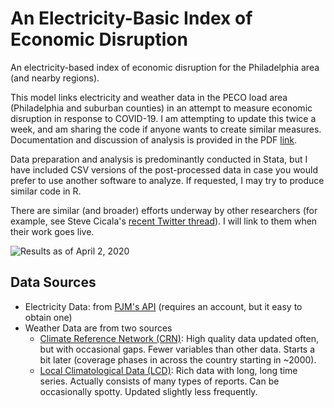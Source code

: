 # An Electricity-Basic Index of Economic Disruption
An electricity-based index of economic disruption for the Philadelphia area (and nearby regions).

This model links electricity and weather data in the PECO load area (Philadelphia and suburban counties) in an attempt to measure economic disruption in response to COVID-19. I am attempting to update this twice a week, and am sharing the code if anyone wants to create similar measures. Documentation and discussion of analysis is provided in the PDF [link](https://github.com/cseveren/PA-Electricity-Economic-Disruption/blob/master/output/ElectricityIndicator.pdf).

Data preparation and analysis is predominantly conducted in Stata, but I have included CSV versions of the post-processed data in case you would prefer to use another software to analyze. If requested, I may try to produce similar code in R. 

There are similar (and broader) efforts underway by other researchers (for example, see Steve Cicala's [recent Twitter thread](https://twitter.com/SteveCicala/status/1240273368110202880)). I will link to them when their work goes live.

![Results as of April 2, 2020](https://github.com/cseveren/PA-Electricity-Economic-Disruption/blob/master/output/dailydevs_both_model2.png)

## Data Sources
* Electricity Data: from [PJM's API](https://www.pjm.com/markets-and-operations/etools/data-miner-2.aspx) (requires an account, but it easy to obtain one)
* Weather Data are from two sources 
  * [Climate Reference Network (CRN)](https://www.ncdc.noaa.gov/crn/qcdatasets.html): High quality data updated often, but with occasional gaps. Fewer variables than other data. Starts a bit later (coverage phases in across the country starting in ~2000).
  * [Local Climatological Data (LCD)](https://www.ncdc.noaa.gov/data-access/land-based-station-data/land-based-datasets/quality-controlled-local-climatological-data-qclcd): Rich data with long, long time series. Actually consists of many types of reports. Can be occasionally spotty. Updated slightly less frequently.
